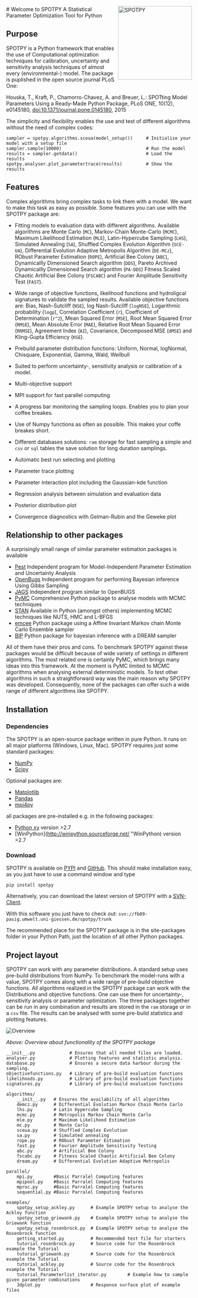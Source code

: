 <img alt="SPOTPY" title="Logo by Tobias Houska" src="img/logo.png" width="200px" style="float: right; margin: 0 auto 0 auto">
# Welcome to SPOTPY 
A Statistical Parameter Optimization Tool for Python





## Purpose

SPOTPY is a Python framework that enables the use of Computational optimization techniques for calibration, uncertainty and sensitivity analysis techniques of almost every (environmental-) model. The package is puplished in the open source journal PLoS One:

Houska, T., Kraft, P., Chamorro-Chavez, A. and Breuer, L.: SPOTting Model Parameters Using a Ready-Made Python Package, PLoS ONE, 10(12), e0145180, [doi:10.1371/journal.pone.0145180](http://journals.plos.org/plosone/article?id=10.1371%2Fjournal.pone.0145180 "doi:10.1371/journal.pone.0145180"), 2015
 
The simplicity and flexibility enables the use and test of different 
algorithms without the need of complex codes:

```
sampler = spotpy.algorithms.sceua(model_setup())     # Initialize your model with a setup file
sampler.sample(10000)                                # Run the model
results = sampler.getdata()                          # Load the results
spotpy.analyser.plot_parametertrace(results)         # Show the results
```


## Features
Complex algorithms bring complex tasks to link them with a model. 
We want to make this task as easy as possible. 
Some features you can use with the SPOTPY package are:

* Fitting models to evaluation data with different algorithms. 
Available algorithms are Monte Carlo (`MC`), Markov-Chain Monte-Carlo (`MCMC`), 
Maximum Likelihood Estimation (`MLE`), Latin-Hypercube Sampling (`LHS`), 
Simulated Annealing (`SA`), Shuffled Complex Evolution Algorithm (`SCE-UA`), 
Differential Evolution Adaptive Metropolis Algorithm (`DE-MCz`), 
RObust Parameter Estimation (`ROPE`), Artificial Bee Colony (`ABC`),
Dynamicallly Dimensioned Search algorithm (`DDS`), Pareto Archived Dynamicallly Dimensioned Search algorithm (`PA-DDS`)
Fitness Scaled Chaotic Artificial Bee Colony (`FSCABC`) and Fourier Amplitude Sensitivity Test (`FAST`).

* Wide range of objective functions, likelihood functions and hydroligcal signatures to validate the sampled results. 
Available objective functions are:
Bias, Nash-Sutcliff (`NSE`), log Nash-Sutcliff (`logNSE`), Logarithmic probability (`logp`), Correlation Coefficient (`r`),
Coefficient of Determination (`r^2`), Mean Squared Error (`MSE`), Root Mean Squared Error (`RMSE`), Mean Absolute Error (`MAE`),
Relative Root Mean Squared Error (`RRMSE`), Agreement Index (`AI`), Covariance, Decomposed MSE (`dMSE`) and Kling-Gupta Efficiency (`KGE`).

* Prebuild parameter distribution functions: Uniform, Normal, logNormal, Chisquare,
Exponential, Gamma, Wald, Weilbull
      
* Suited to perform uncertainty-, sensitivity analysis or calibration
  of a model.

* Multi-objective support

* MPI support for fast parallel computing

* A progress bar monitoring the sampling loops. Enables you to plan your coffee breakes.

* Use of Numpy functions as often as possible. This makes your coffe breakes short.

* Different databases solutions: `ram` storage for fast sampling a simple and `csv` or `sql` tables
the save solution for long duration samplings.

* Automatic best run selecting and plotting

* Parameter trace plotting

* Parameter interaction plot including the Gaussian-kde function

* Regression analysis between simulation and evaluation data

* Posterior distribution plot

* Convergence diagnostics with Gelman-Rubin and the Geweke plot

## Relationship to other packages
A surprisingly small range of similar parameter estimation packages is available 

* [Pest](http://www.pesthomepage.org/ "Pest") Independent program for Model-Independent Parameter Estimation and Uncertainty Analysis
* [OpenBugs](http://www.mrc-bsu.cam.ac.uk/software/bugs/ "BUGS") Independent program for performing Bayesian inference Using Gibbs Sampling
* [JAGS](http://mcmc-jags.sourceforge.net/ "JAGS") Independent program similar to OpenBUGS
* [PyMC](https://github.com/pymc-devs/pymc "PyMC") Comprehensive Python package to analyse models with MCMC techniques  
* [STAN](http://mc-stan.org/ "STAN") Available in Python (amongst others) implementing MCMC techniques like NUTS, HMC and L-BFGS
* [emcee](http://dan.iel.fm/emcee/current/ "emcee") Python package using a Affine Invariant Markov chain Monte Carlo Ensemble sampler
* [BIP](http://bayesian-inference.googlecode.com/hg/trunk/BIP/Docs/build/html/index.html "BIP") Python package for bayesian inference with a DREAM sampler

All of them have their pros and cons. To benchmark SPOTPY against these packages would be difficult because of wide variety of settings in different algorithms. 
The most related one is certainly PyMC, which brings many ideas into this framework. 
At the moment is PyMC limited to MCMC algorithms when analysing external deterministic models. 
To test other algorithms in such a straightforward way was the main reason why SPOTPY was developed. 
Consequently, none of the packages can offer such a wide range of different algorithms like SPOTPY.

## Installation

### Dependencies
The SPOTPY is an open-source package written in pure Python. It runs on all major platforms (Windows, Linux, Mac). 
SPOTPY requires just some standard packages: 

* [NumPy](http://www.numpy.org/ "Numpy")
* [Scipy](http://www.scipy.org/ "Scipy")

Optional packages are:

* [Matplotlib](http://matplotlib.org/ "Matplotlib")
* [Pandas](http://pandas.pydata.org/ "Pandas")
* [mpi4py](http://mpi4py.scipy.org/ "mpi4py")
 
all packages are pre-installed e.g. in the following packages:

* [Python xy](https://code.google.com/p/pythonxy/ "Python xy") version >2.7
* [WinPython](http://winpython.sourceforge.net/ "WinPython) version >2.7

### Download
SPOTPY is available on [PYPI](https://pypi.python.org/pypi/spotpy "spotpy") and [GitHub](https://github.com/thouska/spotpy "spotpy"). 
This should make installation easy, as you just have to use a command window and type

	pip install spotpy
	
Alternatively, you can download the latest version of SPOTPY with a [SVN-Client](http://tortoisesvn.net/index.de.html "TortoiseSVN").
 
With this software you just have to check out: `svn://fb09-pasig.umwelt.uni-giessen.de/spotpy/trunk`

The recommended place for the SPOTPY package is in the site-packages folder in your Python Path, just the location of all other Python packages.

## Project layout

SPOTPY can work with any parameter distributions. A standard setup uses pre-build distributions from NumPy.
To benchmark the model-runs with a value, SPOTPY comes along with a wide range of pre-build objective functions.
All algorithms realized in the SPOTPY package can work with the Distributions and objective functions. One can use them for
uncertainty-, sensitivity analysis or parameter optimization.
The three packages together can be run in any combination and results are stored in the `ram` storage or in a `csv` file.
The results can be analysed with some pre-build statistics and plotting features.
 

![Overview](img/overview_new.png)


*Above: Overview about functionality of the SPOTPY package*


	
	__init__.py             # Ensures that all needed files are loaded.
    analyser.py             # Plotting features and statistic analysis.
	database.py             # Ensures a secure data harbour during the sampling.
	objectivefunctions.py   # Library of pre-build evaluation functions
	likelihoods.py          # Library of pre-build evaluation functions
	signatures.py           # Library of pre-build evaluation functions
	
    algorithms/
        __init__.py   # Ensures the availability of all algorithms
		demcz.py      # Differential Evolution Markov Chain Monte Carlo
		lhs.py        # Latin Hypercube Sampling
		mcmc.py       # Metropolis Markov Chain Monte Carlo
		mle.py        # Maximum Likelihood Estimation
		mc.py         # Monte Carlo
		sceua.py      # Shuffled Complex Evolution
		sa.py         # Simulated annealing
		rope.py       # RObust Parameter Estimation
		fast.py       # Fourier Amplitude Sensitivity Testing
		abc.py        # Artificial Bee Colony
        fscabc.py     # Fitness Scaled Chaotic Artificial Bee Colony
		dream.py      # Differential Evolution Adaptive Metropolis 
	
	parallel/
		mpi.py        #Basic Parralel Computing features 
		mpipool.py	  #Basic Parralel Computing features 
		mproc.py      #Basic Parralel Computing features 
		sequential.py #Basic Parralel Computing features

	examples/
		spotpy_setup_ackley.py      # Example SPOTPY setup to analyse the Ackley function 
		spotpy_setup_griewank.py    # Example SPOTPY setup to analyse the Griewank function
		spotpy_setup_rosenbrock.py  # Example SPOTPY setup to analyse the Rosenbrock function
		getting_started.py          # Recommended test file for starters
		tutorial_rosenbrock.py      # Source code for the Rosenbrock example the Tutorial
		tutorial_griewank.py        # Source code for the Rosenbrock example the Tutorial
		tutorial_ackley.py          # Source code for the Rosenbrock example the Tutorial
		tutorial_Parameterlist_iterator.py        # Example how to sample given parameter combinations
		3dplot.py                   # Response surface plot of example files


